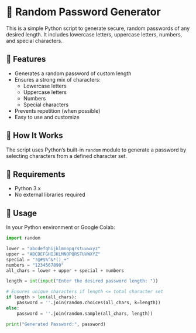 # 🔐 Random Password Generator

This is a simple Python script to generate secure, random passwords of any desired length. It includes lowercase letters, uppercase letters, numbers, and special characters.

## 🚀 Features

- Generates a random password of custom length
- Ensures a strong mix of characters:
  - Lowercase letters
  - Uppercase letters
  - Numbers
  - Special characters
- Prevents repetition (when possible)
- Easy to use and customize

## 🧠 How It Works

The script uses Python’s built-in `random` module to generate a password by selecting characters from a defined character set.

## 📌 Requirements

- Python 3.x
- No external libraries required

## 📝 Usage

In your Python environment or Google Colab:

```python
import random

lower = "abcdefghijklmnopqrstuvwxyz"
upper = "ABCDEFGHIJKLMNOPQRSTUVWXYZ"
special = "!@#$%^&*()_+"
numbers = "1234567890"
all_chars = lower + upper + special + numbers

length = int(input("Enter the desired password length: "))

# Ensures unique characters if length <= total character set
if length > len(all_chars):
    password = ''.join(random.choices(all_chars, k=length))
else:
    password = ''.join(random.sample(all_chars, length))

print("Generated Password:", password)



